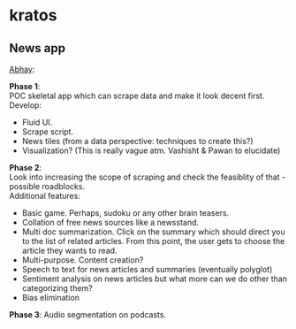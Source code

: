 # kratos

 
 ## News app
[Abhay](https://github.com/abhay-iy97):

**Phase 1**:   
POC skeletal app which can scrape data and make it look decent first.  
Develop:
- Fluid UI.
- Scrape script.
- News tiles (from a data perspective: techniques to create this?)
- Visualization? (This is really vague atm. Vashisht & Pawan to elucidate)
  

**Phase 2**:   
Look into increasing the scope of scraping and check the feasiblity of that - possible roadblocks.   
Additional features: 
  - Basic game. Perhaps, sudoku or any other brain teasers.
  - Collation of free news sources like a newsstand.  
  - Multi doc summarization. Click on the summary which should direct you to the list of related articles. From this point, the user gets to choose the article they wants to read.
  - Multi-purpose. Content creation? 
  - Speech to text for news articles and summaries (eventually polyglot)
  - Sentiment analysis on news articles but what more can we do other than categorizing them? 
  - Bias elimination

**Phase 3**:
Audio segmentation on podcasts. 
